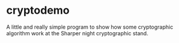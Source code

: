 # cryptodemo
A little and really simple program to show how some cryptographic algorithm work at the Sharper night cryptographic stand.
